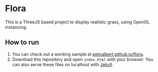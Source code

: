 # Flora

This is a ThreeJS based project to display realistic grass, using OpenGL instancing.

## How to run

1. You can check out a working sample at
   [petoalbert.github.io/flora](http://petoalbert.github.io/flora).
2. Download this repository and open `index.html` with your browser.
   You can also serve these files on localhost with
   [Jekyll](https://jekyllrb.com). 
